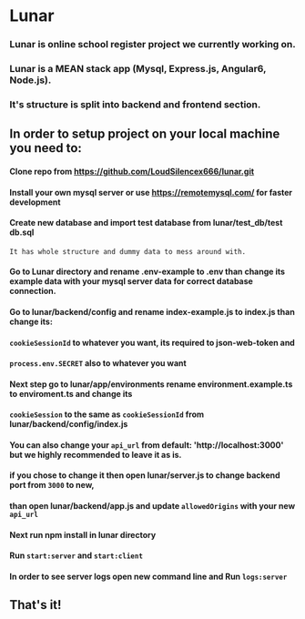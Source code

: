 # Lunar

### Lunar is online school register project we currently working on.
### Lunar is a MEAN stack app (Mysql, Express.js, Angular6, Node.js).
### It's structure is split into backend and frontend section.

## In order to setup project on your local machine you need to:

#### Clone repo from https://github.com/LoudSilencex666/lunar.git

#### Install your own mysql server or use https://remotemysql.com/ for faster development

#### Create new database and import test database from lunar/test_db/test db.sql
    It has whole structure and dummy data to mess around with.

#### Go to Lunar directory and rename .env-example to .env than change its example data with your mysql server data for correct database connection.

#### Go to lunar/backend/config and rename index-example.js to index.js than change its:
#### `cookieSessionId` to whatever you want, its required to json-web-token and
#### `process.env.SECRET` also to whatever you want

#### Next step go to lunar/app/environments rename environment.example.ts to enviroment.ts and change its
#### `cookieSession` to the same as `cookieSessionId` from lunar/backend/config/index.js
#### You can also change your `api_url` from default: 'http://localhost:3000' but we highly recommended to leave it as is.
#### if you chose to change it then open lunar/server.js to change backend port from `3000` to new,
#### than open lunar/backend/app.js and update `allowedOrigins` with your new `api_url`  

#### Next run npm install in lunar directory

#### Run `start:server` and `start:client`

#### In order to see server logs open new command line and Run `logs:server`

## That's it!

